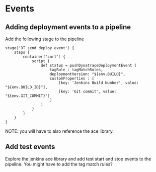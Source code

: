 # Events

## Adding deployment events to a pipeline
Add the following stage to the pipeline
```
stage('DT send deploy event') {
    steps {
        container("curl") {
            script {
                def status = pushDynatraceDeploymentEvent (
                    tagRule : tagMatchRules,
                    deploymentVersion: "${env.BUILD}",
                    customProperties : [
                        [key: 'Jenkins Build Number', value: "${env.BUILD_ID}"],
                        [key: 'Git commit', value: "${env.GIT_COMMIT}"]
                    ]
                )
            }
        }
    }
}
```

NOTE: you will have to also reference the ace library.

## Add test events
Explore the jenkins ace library and add test start and stop events to the pipeline. You might have to add the tag match rules?